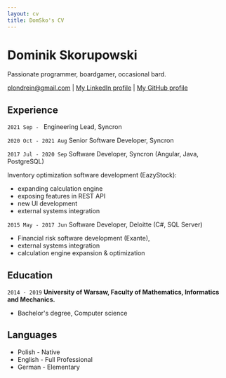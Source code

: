 ```yaml
---
layout: cv
title: DomSko's CV
---
```



# Dominik Skorupowski
Passionate programmer, boardgamer, occasional bard.

<div id="webaddress">
<a href="plondrein@gmail.com">plondrein@gmail.com</a>
| <a href="https://www.linkedin.com/in/dominik-skorupowski-196a35127">My LinkedIn profile</a>
| <a href="https://github.com/Plondrein">My GitHub profile</a>
</div>


## Experience

`2021 Sep - `
Engineering Lead, Syncron

`2020 Oct - 2021 Aug`
Senior Software Developer, Syncron

`2017 Jul - 2020 Sep`
Software Developer, Syncron (Angular, Java, PostgreSQL)

Inventory optimization software development (EazyStock):
* expanding calculation engine
* exposing features in REST API
* new UI development
* external systems integration

`2015 May - 2017 Jun`
Software Developer, Deloitte (C#, SQL Server)

* Financial risk software development (Exante),
* external systems integration
* calculation engine expansion & optimization

## Education

`2014 - 2019`
__University of Warsaw, Faculty of Mathematics, Informatics and Mechanics.__

- Bachelor's degree, Computer science


## Languages

* Polish - Native
* English - Full Professional
* German - Elementary
